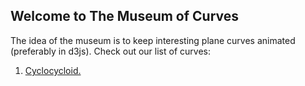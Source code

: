 ## Welcome to The Museum of Curves

The idea of the museum is to keep interesting plane curves animated (preferably in d3js). Check out our list of curves:

1. [Cyclocycloid.](https://rodrigozepeda.github.io/Curves/Cyclocycloid)
